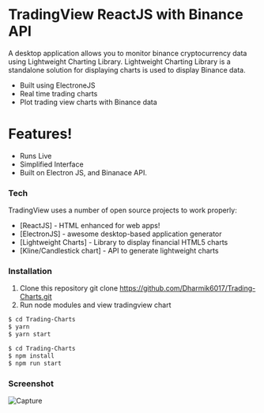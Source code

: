 # TradingView ReactJS with Binance API

 

A desktop application allows you to monitor binance cryptocurrency data using Lightweight Charting Library. Lightweight Charting Library is a standalone solution for displaying charts is used to display Binance data.

 

  - Built using ElectroneJS
  - Real time trading charts
  - Plot trading view charts with Binance data

 

# Features!

 

  - Runs Live
  - Simplified Interface
  - Built on Electron JS, and Binanace API.

 

### Tech

 

TradingView uses a number of open source projects to work properly:

 

* [ReactJS] - HTML enhanced for web apps!
* [ElectronJS] - awesome desktop-based application generator
* [Lightweight Charts] - Library to display financial HTML5 charts
* [Kline/Candlestick chart] - API to generate lightweight charts

 

### Installation

 

1. Clone this repository git clone https://github.com/Dharmik6017/Trading-Charts.git
2. Run node modules and view tradingview chart   

 

```sh
$ cd Trading-Charts
$ yarn
$ yarn start
```

 

```sh
$ cd Trading-Charts
$ npm install
$ npm run start
```

### Screenshot

![Capture](https://user-images.githubusercontent.com/25260994/102619553-a40f5200-4162-11eb-8204-65cab91de458.JPG)
